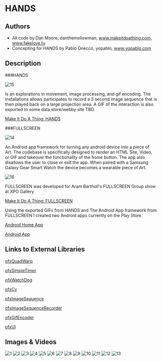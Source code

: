 # HANDS 

## Authors
- All code by Dan Moore, danthemellowman, www.makeitdoathing.com, www.fakelove.tv
- Concepting for HANDS by Pablo Gnecco, yopablo, www.yopablo.com

## Description
###HANDS 

![15](project_images/four.png)

Is an explorations in movement, image processing, and gif encoding.  The installations allows participates to record a 3 second image sequence that is then played back on a large projection area.  A GIF of the interaction is also exported to some data store/webby site TBD. 

[Make It Do A Thing: HANDS](http://makeitdoathing.com/index.php/gifs/hands/)

###FULLSCREEN 

![14](project_images/hands.png)

An Android app framework for turning any android device into a piece of Art.  The codebase is specifically designed to render an HTML Site, Video, or GIF and takeover the functionality of the home button.  The app also disallows the user to close or exit the app.  When paired with a Samsung Galaxy Gear Smart Watch the device becomes a wearable piece of Art.

![16](http://makeitdoathing.com/files/gimgs/67_fullscreen-3watches1.jpg)


FULLSCREEN was developed for Aram Bartholl's FULLSCREEN Group show at XPO Gallery

[Make It Do A Thing: FULLSCREEN](http://makeitdoathing.com/index.php/opensource/fullscreen/)


Using the exported GIFs from HANDS and The Android App framework from FULLSCREEN I created two Android apps currently on the Play Store.  

[Android Home App](https://play.google.com/store/apps/details?id=com.hand.fullscreen.home)

[Android App](https://play.google.com/store/apps/details?id=com.hand.fullscreen)





## Links to External Libraries

[ofxQuadWarp](https://github.com/fakelove/ofxQuadWarp)

[ofxSimpleTimer](https://github.com/fakelove/ofxSimpleTimer)

[ofxWatchDog](https://github.com/toolbits/ofxWatchdog)

[ofxCv](https://github.com/kylemcdonald/ofxCv)

[ofxImageSequence](https://github.com/cwhitney/ofxImageSequence)

[ofxImageSequenceRecorder](https://github.com/atduskgreg/ofxImageSequenceRecorder)

[ofxGifEncoder](https://github.com/jesusgollonet/ofxGifEncoder)

[ofxUI](https://github.com/rezaali/ofxUI)


## Images & Videos

![1](project_images/2014-03-01-18-46-49-342_upload.gif)
![2](project_images/2014-03-01-18-30-13-614_upload.gif)
![3](project_images/2014-03-01-18-46-21-678_upload.gif)
![4](project_images/2014-03-01-18-30-52-437_upload.gif)
![5](project_images/2014-03-01-18-46-30-831_upload.gif)
![6](project_images/2014-03-01-18-46-41-920_upload.gif)
![7](project_images/2014-03-01-18-47-01-451_upload.gif)
![8](project_images/2014-03-01-18-45-41-223_upload.gif)
![9](project_images/2014-03-01-18-47-10-586_upload.gif)
![10](project_images/2014-03-01-18-45-50-145_upload.gif)
![11](project_images/2014-03-01-18-47-19-798_upload.gif)
![12](project_images/2014-03-01-18-46-00-409_upload.gif)
![13](project_images/2014-03-01-18-46-10-394_upload.gif)



